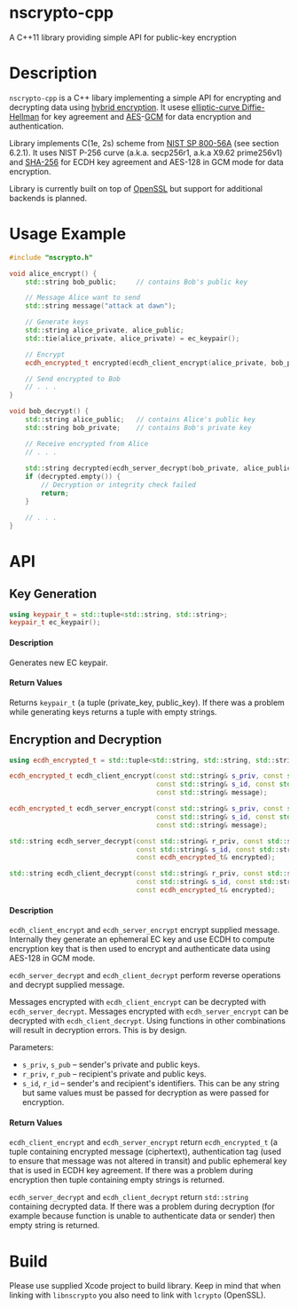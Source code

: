 # nscrypto-cpp

A C++11 library providing simple API for public-key encryption

# Description  

`nscrypto-cpp` is a C++ libary implementing a simple API for encrypting and decrypting data using [hybrid encryption](http://en.wikipedia.org/wiki/Hybrid_cryptosystem). It usese [elliptic-curve Diffie-Hellman](http://en.wikipedia.org/wiki/Elliptic_curve_Diffie%E2%80%93Hellman) for key agreement and [AES](http://en.wikipedia.org/wiki/Advanced_Encryption_Standard)-[GCM](http://en.wikipedia.org/wiki/Galois/Counter_Mode) for data encryption and authentication.   

Library implements C(1e, 2s) scheme from [NIST SP 800-56A](http://nvlpubs.nist.gov/nistpubs/SpecialPublications/NIST.SP.800-56Ar2.pdf) (see section 6.2.1). It uses NIST P-256 curve (a.k.a. secp256r1, a.k.a X9.62 prime256v1) and [SHA-256](http://en.wikipedia.org/wiki/SHA-2) for ECDH key agreement and AES-128 in GCM mode for data encryption.  

Library is currently built on top of [OpenSSL](https://www.openssl.org/) but support for additional backends is planned.

# Usage Example  

```c++
#include "nscrypto.h"

void alice_encrypt() {
    std::string bob_public;     // contains Bob's public key

    // Message Alice want to send
    std::string message("attack at dawn");

    // Generate keys
    std::string alice_private, alice_public;
    std::tie(alice_private, alice_private) = ec_keypair();

    // Encrypt
    ecdh_encrypted_t encrypted(ecdh_client_encrypt(alice_private, bob_public, "Alice", "Bob", message));

    // Send encrypted to Bob
    // . . .
}

void bob_decrypt() {
    std::string alice_public;   // contains Alice's public key
    std::string bob_private;    // contains Bob's private key

    // Receive encrypted from Alice
    // . . .
    
    std::string decrypted(ecdh_server_decrypt(bob_private, alice_public, "Alice", "Bob", encrypted));
    if (decrypted.empty()) {
        // Decryption or integrity check failed
        return;
    }

    // . . .
}

```

# API

## Key Generation

```c++
using keypair_t = std::tuple<std::string, std::string>;
keypair_t ec_keypair();
```

#### Description

Generates new EC keypair. 

#### Return Values

Returns `keypair_t` (a tuple (private_key, public_key). If there was a problem while generating keys returns a tuple with empty strings.

## Encryption and Decryption

```c++
using ecdh_encrypted_t = std::tuple<std::string, std::string, std::string>;

ecdh_encrypted_t ecdh_client_encrypt(const std::string& s_priv, const std::string& r_pub,
                                     const std::string& s_id, const std::string& r_id,
                                     const std::string& message);

ecdh_encrypted_t ecdh_server_encrypt(const std::string& s_priv, const std::string& r_pub,
                                     const std::string& s_id, const std::string& r_id,
                                     const std::string& message);

std::string ecdh_server_decrypt(const std::string& r_priv, const std::string& s_pub,
                                const std::string& s_id, const std::string& r_id,
                                const ecdh_encrypted_t& encrypted);

std::string ecdh_client_decrypt(const std::string& r_priv, const std::string& s_pub,
                                const std::string& s_id, const std::string& r_id,
                                const ecdh_encrypted_t& encrypted);
```
#### Description

`ecdh_client_encrypt` and `ecdh_server_encrypt` encrypt supplied message. Internally they generate an ephemeral EC key and use ECDH to compute encryption key that is then used to encrypt and authenticate data using AES-128 in GCM mode.  

`ecdh_server_decrypt` and `ecdh_client_decrypt` perform reverse operations and decrypt supplied message.

Messages encrypted with `ecdh_client_encrypt` can be decrypted with `ecdh_server_decrypt`. Messages encrypted with `ecdh_server_encrypt` can be decrypted with `ecdh_client_decrypt`. Using functions in other combinations will result in decryption errors. This is by design.

Parameters:  

 - `s_priv`, `s_pub`  – sender's private and public keys.  
 - `r_priv`, `r_pub` – recipient's private and public keys.  
 - `s_id`, `r_id` – sender's and recipient's identifiers. This can be any string but same values must be passed for decryption as were passed for encryption.  

#### Return Values

`ecdh_client_encrypt` and `ecdh_server_encrypt` return `ecdh_encrypted_t` (a tuple containing encrypted message (ciphertext), authentication tag (used to ensure that message was not altered in transit) and public ephemeral key that is used in ECDH key agreement. If there was a problem during encryption then tuple containing empty strings is returned.

`ecdh_server_decrypt` and `ecdh_client_decrypt` return `std::string` containing decrypted data. If there was a problem during decryption (for example because function is unable to authenticate data or sender) then empty string is returned.  


# Build

Please use supplied Xcode project to build library. Keep in mind that when linking with `libnscrypto` you also need to link with `lcrypto` (OpenSSL).  
